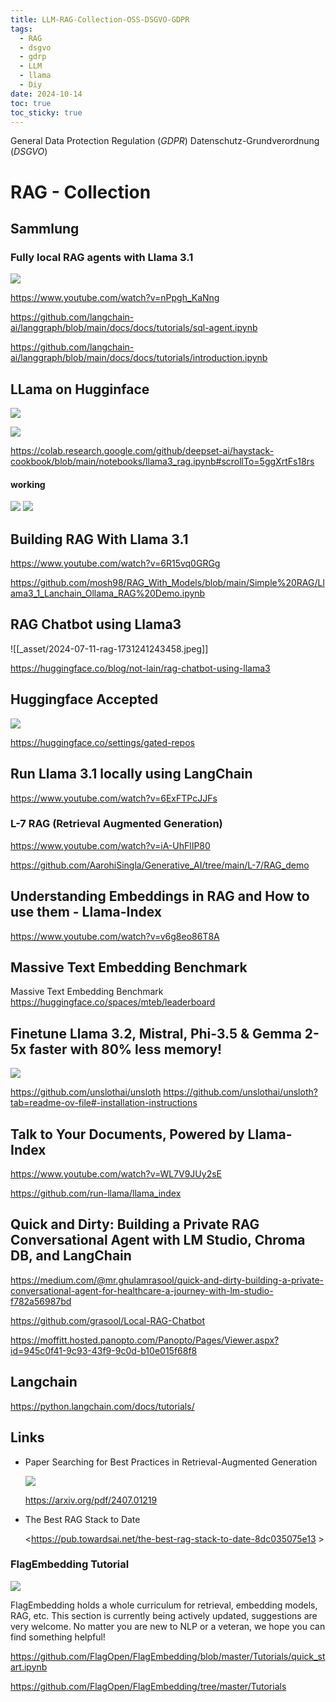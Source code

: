 ```yaml
---
title: LLM-RAG-Collection-OSS-DSGVO-GDPR
tags:
  - RAG
  - dsgvo
  - gdrp
  - LLM
  - llama
  - Diy
date: 2024-10-14
toc: true
toc_sticky: true
---
```


General Data Protection Regulation (_GDPR_)
Datenschutz-Grundverordnung (_DSGVO_)

# RAG - Collection

## Sammlung

### Fully local RAG agents with Llama 3.1

![](../_asset/2024-10-14-RAG_image_1.jpeg)



https://www.youtube.com/watch?v=nPpgh_KaNng



<https://github.com/langchain-ai/langgraph/blob/main/docs/docs/tutorials/sql-agent.ipynb>

<https://github.com/langchain-ai/langgraph/blob/main/docs/docs/tutorials/introduction.ipynb>


## LLama on Hugginface 

![](../_asset/2024-10-14-RAG_image_2.jpeg)

![](../_asset/2024-10-14-RAG-20241229151544.jpg)

https://colab.research.google.com/github/deepset-ai/haystack-cookbook/blob/main/notebooks/llama3_rag.ipynb#scrollTo=5ggXrtFs18rs

#### working

![](../_asset/2024-10-14-RAG_image_3.jpeg)
![](_asset/2024-07-11-rag-1731241243426.jpeg)



## Building RAG With Llama 3.1


https://www.youtube.com/watch?v=6R15vq0GRGg

https://github.com/mosh98/RAG_With_Models/blob/main/Simple%20RAG/Llama3_1_Lanchain_Ollama_RAG%20Demo.ipynb


## RAG Chatbot using Llama3

![[_asset/2024-07-11-rag-1731241243458.jpeg]]

<https://huggingface.co/blog/not-lain/rag-chatbot-using-llama3>


## Huggingface Accepted 

![](../_asset/2024-10-14-RAG-20241229152623.jpg)

https://huggingface.co/settings/gated-repos



## Run Llama 3.1 locally using LangChain

https://www.youtube.com/watch?v=6ExFTPcJJFs

### L-7 RAG (Retrieval Augmented Generation)
https://www.youtube.com/watch?v=iA-UhFlIP80

https://github.com/AarohiSingla/Generative_AI/tree/main/L-7/RAG_demo


## Understanding Embeddings in RAG and How to use them - Llama-Index

<https://www.youtube.com/watch?v=v6g8eo86T8A>



## Massive Text Embedding Benchmark
Massive Text Embedding Benchmark
<https://huggingface.co/spaces/mteb/leaderboard>


## Finetune Llama 3.2, Mistral, Phi-3.5 & Gemma 2-5x faster with 80% less memory!



![](../_asset/2024-10-14-RAG-20241229152720.jpg)

https://github.com/unslothai/unsloth
https://github.com/unslothai/unsloth?tab=readme-ov-file#-installation-instructions


## Talk to Your Documents, Powered by Llama-Index

<https://www.youtube.com/watch?v=WL7V9JUy2sE>

<https://github.com/run-llama/llama_index>

## Quick and Dirty: Building a Private RAG Conversational Agent with LM Studio, Chroma DB, and LangChain

<https://medium.com/@mr.ghulamrasool/quick-and-dirty-building-a-private-conversational-agent-for-healthcare-a-journey-with-lm-studio-f782a56987bd>

<https://github.com/grasool/Local-RAG-Chatbot>

<https://moffitt.hosted.panopto.com/Panopto/Pages/Viewer.aspx?id=945c0f41-9c93-43f9-9c0d-b10e015f68f8>


## Langchain

<https://python.langchain.com/docs/tutorials/>

## Links


- Paper Searching for Best Practices in Retrieval-Augmented Generation 
  
  ![](../_asset/2024-10-14-RAG-20241229152856.jpg)


  <https://arxiv.org/pdf/2407.01219> 

- The Best RAG Stack to Date 
  
  <https://pub.towardsai.net/the-best-rag-stack-to-date-8dc035075e13 >
### FlagEmbedding Tutorial

![](../_asset/2024-10-14-RAG-20241229153123.jpg)

FlagEmbedding holds a whole curriculum for retrieval, embedding models, RAG, etc. This section is currently being actively updated, suggestions are very welcome. No matter you are new to NLP or a veteran, we hope you can find something helpful!

https://github.com/FlagOpen/FlagEmbedding/blob/master/Tutorials/quick_start.ipynb

<https://github.com/FlagOpen/FlagEmbedding/tree/master/Tutorials>
